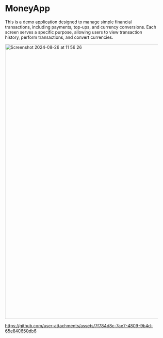 # MoneyApp

This is a demo application designed to manage simple financial transactions, including payments, top-ups, and currency conversions.  Each screen serves a specific purpose, allowing users to view transaction history, perform transactions, and convert currencies.

<img width="908" alt="Screenshot 2024-08-26 at 11 56 26" src="https://github.com/user-attachments/assets/c5d6c669-1a06-447f-bd52-dcebb4e67f1e">




https://github.com/user-attachments/assets/7f784d8c-7ae7-4809-9b4d-65e840650db6

